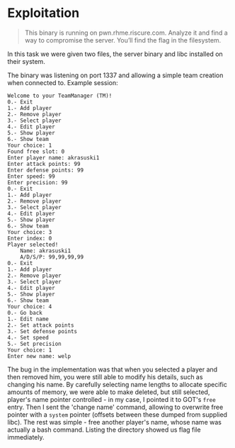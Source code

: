# Exploitation 

> This binary is running on pwn.rhme.riscure.com. Analyze it and find a way to compromise the server.
> You’ll find the flag in the filesystem.

In this task we were given two files, the server binary and libc installed on their system.

The binary was listening on port 1337 and allowing a simple team creation when connected to. Example session:

```
Welcome to your TeamManager (TM)!
0.- Exit
1.- Add player
2.- Remove player
3.- Select player
4.- Edit player
5.- Show player
6.- Show team
Your choice: 1
Found free slot: 0
Enter player name: akrasuski1
Enter attack points: 99
Enter defense points: 99
Enter speed: 99
Enter precision: 99
0.- Exit
1.- Add player
2.- Remove player
3.- Select player
4.- Edit player
5.- Show player
6.- Show team
Your choice: 3
Enter index: 0
Player selected!
	Name: akrasuski1
	A/D/S/P: 99,99,99,99
0.- Exit
1.- Add player
2.- Remove player
3.- Select player
4.- Edit player
5.- Show player
6.- Show team
Your choice: 4
0.- Go back
1.- Edit name
2.- Set attack points
3.- Set defense points
4.- Set speed
5.- Set precision
Your choice: 1
Enter new name: welp
```

The bug in the implementation was that when you selected a player and then removed him, you were still able to
modify his details, such as changing his name. By carefully selecting name lengths to allocate specific amounts
of memory, we were able to make deleted, but still selected, player's name pointer controlled - in my case,
I pointed it to GOT's `free` entry. Then I sent the 'change name' command, allowing to overwrite free pointer with
a `system` pointer (offsets between these dumped from supplied libc). The rest was simple - free another player's
name, whose name was actually a bash command. Listing the directory showed us flag file immediately.
